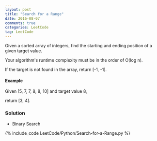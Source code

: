 ```yaml
---
layout: post
title: "Search for a Range"
date: 2016-08-07
comments: true
categories: LeetCode
tag: LeetCode
---
```


Given a sorted array of integers, find the starting and ending position of a given target value.

Your algorithm's runtime complexity must be in the order of O(log n).

If the target is not found in the array, return [-1, -1].

#### Example
Given [5, 7, 7, 8, 8, 10] and target value 8,

return [3, 4].

<!--more-->
### Solution
* Binary Search

{% include_code LeetCode/Python/Search-for-a-Range.py %}

